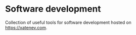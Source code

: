 # Software development

Collection of useful tools for software development hosted on https://xatenev.com.
